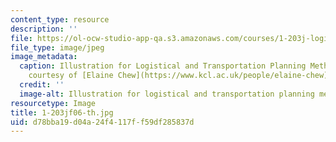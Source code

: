 ```yaml
---
content_type: resource
description: ''
file: https://ol-ocw-studio-app-qa.s3.amazonaws.com/courses/1-203j-logistical-and-transportation-planning-methods-fall-2006/d78bba19d04a24f4117ff59df285837d_1-203jf06-th.jpg
file_type: image/jpeg
image_metadata:
  caption: Illustration for Logistical and Transportation Planning Methods. (Image
    courtesy of [Elaine Chew](https://www.kcl.ac.uk/people/elaine-chew).)
  credit: ''
  image-alt: Illustration for logistical and transportation planning methods.
resourcetype: Image
title: 1-203jf06-th.jpg
uid: d78bba19-d04a-24f4-117f-f59df285837d
---
```

